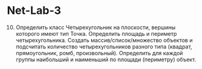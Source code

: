 # Net-Lab-3
 10. Определить класс Четырехугольник на плоскости, вершины которого имеют тип Точка. 
 Определить площадь и периметр четырехугольника. Создать массив/список/множество объектов и 
 подсчитать количество четырехугольников разного типа (квадрат, прямоугольник, ромб, произвольный). 
 Определить для каждой группы наибольший и наименьший по площади (периметру) объект. 
